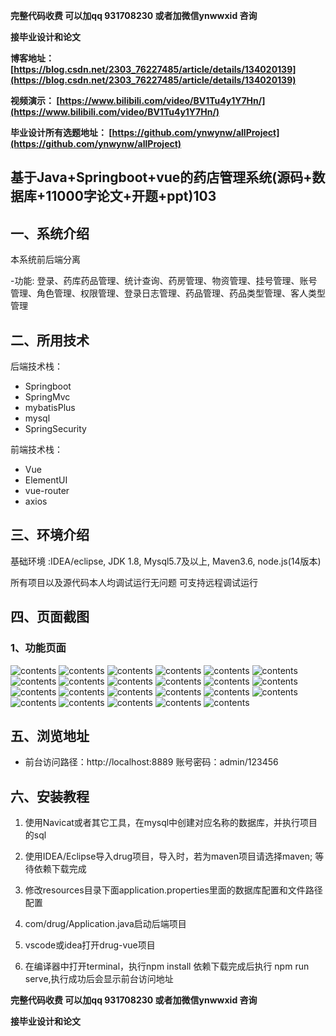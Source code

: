 **完整代码收费  可以加qq 931708230 或者加微信ynwwxid 咨询**

**接毕业设计和论文**

**博客地址：
[https://blog.csdn.net/2303_76227485/article/details/134020139](https://blog.csdn.net/2303_76227485/article/details/134020139)**

**视频演示：
[https://www.bilibili.com/video/BV1Tu4y1Y7Hn/](https://www.bilibili.com/video/BV1Tu4y1Y7Hn/)**

**毕业设计所有选题地址：
[https://github.com/ynwynw/allProject](https://github.com/ynwynw/allProject)**

## 基于Java+Springboot+vue的药店管理系统(源码+数据库+11000字论文+开题+ppt)103

## 一、系统介绍
本系统前后端分离

-功能:
登录、药库药品管理、统计查询、药房管理、物资管理、挂号管理、账号管理、角色管理、权限管理、登录日志管理、药品管理、药品类型管理、客人类型管理


## 二、所用技术
后端技术栈：
- Springboot
- SpringMvc
- mybatisPlus
- mysql
- SpringSecurity

前端技术栈：
- Vue
- ElementUI
- vue-router
- axios

## 三、环境介绍
基础环境 :IDEA/eclipse, JDK 1.8, Mysql5.7及以上, Maven3.6, node.js(14版本)

所有项目以及源代码本人均调试运行无问题 可支持远程调试运行

## 四、页面截图
### 1、功能页面
![contents](./picture/picture1.png)
![contents](./picture/picture2.png)
![contents](./picture/picture3.png)
![contents](./picture/picture4.png)
![contents](./picture/picture5.png)
![contents](./picture/picture6.png)
![contents](./picture/picture7.png)
![contents](./picture/picture8.png)
![contents](./picture/picture9.png)
![contents](./picture/picture10.png)
![contents](./picture/picture11.png)
![contents](./picture/picture12.png)
![contents](./picture/picture13.png)
![contents](./picture/picture14.png)
![contents](./picture/picture15.png)
![contents](./picture/picture16.png)
![contents](./picture/picture17.png)
![contents](./picture/picture18.png)
![contents](./picture/picture19.png)
![contents](./picture/picture20.png)
![contents](./picture/picture21.png)
![contents](./picture/picture22.png)
![contents](./picture/picture23.png)

## 五、浏览地址
- 前台访问路径：http://localhost:8889
  账号密码：admin/123456

## 六、安装教程

1. 使用Navicat或者其它工具，在mysql中创建对应名称的数据库，并执行项目的sql

2. 使用IDEA/Eclipse导入drug项目，导入时，若为maven项目请选择maven; 等待依赖下载完成

3. 修改resources目录下面application.properties里面的数据库配置和文件路径配置

4. com/drug/Application.java启动后端项目

5. vscode或idea打开drug-vue项目

6. 在编译器中打开terminal，执行npm install 依赖下载完成后执行 npm run serve,执行成功后会显示前台访问地址

**完整代码收费  可以加qq 931708230 或者加微信ynwwxid 咨询**

**接毕业设计和论文**



